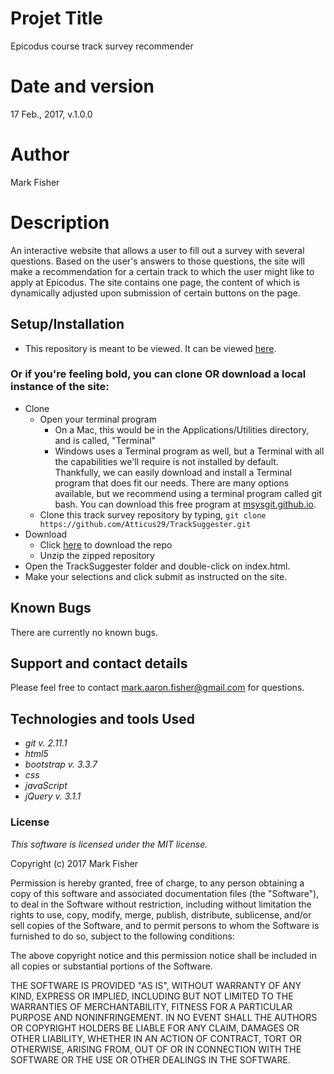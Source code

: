 
# Projet Title
Epicodus course track survey recommender

# Date and version
17 Feb., 2017, v.1.0.0

# Author
Mark Fisher

# Description
An interactive website that allows a user to fill out a survey with several questions. Based on the user's answers to those questions, the site will make a recommendation for a certain track to which the user might like to apply at Epicodus. The site contains one page, the content of which is dynamically adjusted upon submission of certain buttons on the page.

## Setup/Installation

* This repository is meant to be viewed. It can be viewed [here](https://Atticus29.github.io/TrackSuggester).

### Or if you're feeling bold, you can clone OR download a local instance of the site:

* Clone
  * Open your terminal program
    * On a Mac, this would be in the Applications/Utilities directory, and is called, "Terminal"
    * Windows uses a Terminal program as well, but a Terminal with all the capabilities we'll require is not installed by default. Thankfully, we can easily download and install a Terminal program that does fit our needs.
There are many options available, but we recommend using a terminal program called git bash. You can download this free program at [msysgit.github.io](https://git-for-windows.github.io/).
  * Clone this track survey repository by typing, `git clone https://github.com/Atticus29/TrackSuggester.git` 
* Download 
  * Click [here](https://github.com/Atticus29/TrackSuggester/archive/master.zip) to download the repo
  * Unzip the zipped repository
* Open the TrackSuggester folder and double-click on index.html.
* Make your selections and click submit as instructed on the site.


## Known Bugs

There are currently no known bugs.

## Support and contact details

Please feel free to contact mark.aaron.fisher@gmail.com for questions.

## Technologies and tools Used

* _git v. 2.11.1_
* _html5_
* _bootstrap v. 3.3.7_
* _css_
* _javaScript_
* _jQuery v. 3.1.1_

### License

*This software is licensed under the MIT license.*

Copyright (c) 2017 Mark Fisher

Permission is hereby granted, free of charge, to any person obtaining a copy
of this software and associated documentation files (the "Software"), to deal
in the Software without restriction, including without limitation the rights
to use, copy, modify, merge, publish, distribute, sublicense, and/or sell
copies of the Software, and to permit persons to whom the Software is
furnished to do so, subject to the following conditions:

The above copyright notice and this permission notice shall be included in all
copies or substantial portions of the Software.

THE SOFTWARE IS PROVIDED "AS IS", WITHOUT WARRANTY OF ANY KIND, EXPRESS OR
IMPLIED, INCLUDING BUT NOT LIMITED TO THE WARRANTIES OF MERCHANTABILITY,
FITNESS FOR A PARTICULAR PURPOSE AND NONINFRINGEMENT. IN NO EVENT SHALL THE
AUTHORS OR COPYRIGHT HOLDERS BE LIABLE FOR ANY CLAIM, DAMAGES OR OTHER
LIABILITY, WHETHER IN AN ACTION OF CONTRACT, TORT OR OTHERWISE, ARISING FROM,
OUT OF OR IN CONNECTION WITH THE SOFTWARE OR THE USE OR OTHER DEALINGS IN THE
SOFTWARE.
